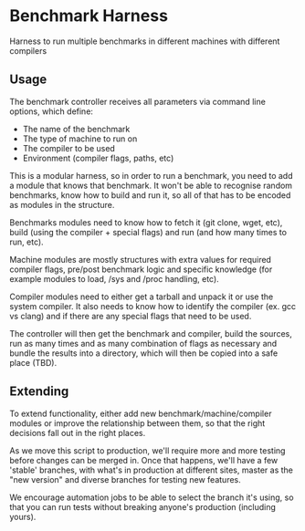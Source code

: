 # Benchmark Harness
Harness to run multiple benchmarks in different machines with different compilers

## Usage

The benchmark controller receives all parameters via command line options, which define:
 * The name of the benchmark
 * The type of machine to run on
 * The compiler to be used
 * Environment (compiler flags, paths, etc)

This is a modular harness, so in order to run a benchmark, you need to add a module that knows that benchmark. It won't be able to recognise random benchmarks, know how to build and run it, so all of that has to be encoded as modules in the structure.

Benchmarks modules need to know how to fetch it (git clone, wget, etc), build (using the compiler + special flags) and run (and how many times to run, etc).

Machine modules are mostly structures with extra values for required compiler flags, pre/post benchmark logic and specific knowledge (for example modules to load, /sys and /proc handling, etc).

Compiler modules need to either get a tarball and unpack it or use the system compiler. It also needs to know how to identify the compiler (ex. gcc vs clang) and if there are any special flags that need to be used.

The controller will then get the benchmark and compiler, build the sources, run as many times and as many combination of flags  as necessary and bundle the results into a directory, which will then be copied into a safe place (TBD).

## Extending

To extend functionality, either add new benchmark/machine/compiler modules or improve the relationship between them, so that the right decisions fall out in the right places.

As we move this script to production, we'll require more and more testing before changes can be merged in. Once that happens, we'll have a few 'stable' branches, with what's in production at different sites, master as the "new version" and diverse branches for testing new features.

We encourage automation jobs to be able to select the branch it's using, so that you can run tests without breaking anyone's production (including yours).

